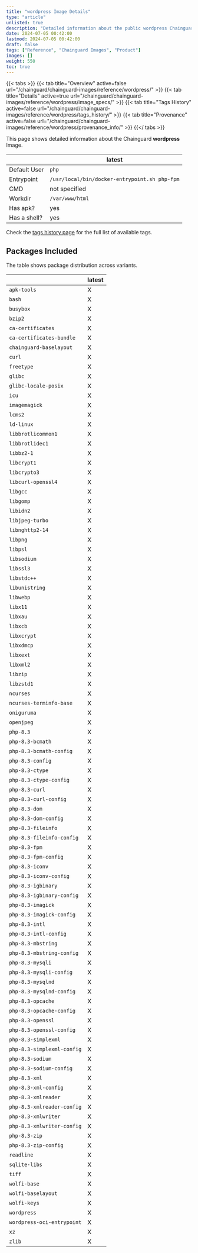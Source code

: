 ```yaml
---
title: "wordpress Image Details"
type: "article"
unlisted: true
description: "Detailed information about the public wordpress Chainguard Image."
date: 2024-07-05 00:42:00
lastmod: 2024-07-05 00:42:00
draft: false
tags: ["Reference", "Chainguard Images", "Product"]
images: []
weight: 550
toc: true
---
```


{{< tabs >}}
{{< tab title="Overview" active=false url="/chainguard/chainguard-images/reference/wordpress/" >}}
{{< tab title="Details" active=true url="/chainguard/chainguard-images/reference/wordpress/image_specs/" >}}
{{< tab title="Tags History" active=false url="/chainguard/chainguard-images/reference/wordpress/tags_history/" >}}
{{< tab title="Provenance" active=false url="/chainguard/chainguard-images/reference/wordpress/provenance_info/" >}}
{{</ tabs >}}

This page shows detailed information about the Chainguard **wordpress** Image.

|              | latest                                        |
|--------------|-----------------------------------------------|
| Default User | `php`                                         |
| Entrypoint   | `/usr/local/bin/docker-entrypoint.sh php-fpm` |
| CMD          | not specified                                 |
| Workdir      | `/var/www/html`                               |
| Has apk?     | yes                                           |
| Has a shell? | yes                                           |

Check the [tags history page](/chainguard/chainguard-images/reference/wordpress/tags_history/) for the full list of available tags.

## Packages Included
The table shows package distribution across variants.

|                            | latest |
|----------------------------|--------|
| `apk-tools`                | X      |
| `bash`                     | X      |
| `busybox`                  | X      |
| `bzip2`                    | X      |
| `ca-certificates`          | X      |
| `ca-certificates-bundle`   | X      |
| `chainguard-baselayout`    | X      |
| `curl`                     | X      |
| `freetype`                 | X      |
| `glibc`                    | X      |
| `glibc-locale-posix`       | X      |
| `icu`                      | X      |
| `imagemagick`              | X      |
| `lcms2`                    | X      |
| `ld-linux`                 | X      |
| `libbrotlicommon1`         | X      |
| `libbrotlidec1`            | X      |
| `libbz2-1`                 | X      |
| `libcrypt1`                | X      |
| `libcrypto3`               | X      |
| `libcurl-openssl4`         | X      |
| `libgcc`                   | X      |
| `libgomp`                  | X      |
| `libidn2`                  | X      |
| `libjpeg-turbo`            | X      |
| `libnghttp2-14`            | X      |
| `libpng`                   | X      |
| `libpsl`                   | X      |
| `libsodium`                | X      |
| `libssl3`                  | X      |
| `libstdc++`                | X      |
| `libunistring`             | X      |
| `libwebp`                  | X      |
| `libx11`                   | X      |
| `libxau`                   | X      |
| `libxcb`                   | X      |
| `libxcrypt`                | X      |
| `libxdmcp`                 | X      |
| `libxext`                  | X      |
| `libxml2`                  | X      |
| `libzip`                   | X      |
| `libzstd1`                 | X      |
| `ncurses`                  | X      |
| `ncurses-terminfo-base`    | X      |
| `oniguruma`                | X      |
| `openjpeg`                 | X      |
| `php-8.3`                  | X      |
| `php-8.3-bcmath`           | X      |
| `php-8.3-bcmath-config`    | X      |
| `php-8.3-config`           | X      |
| `php-8.3-ctype`            | X      |
| `php-8.3-ctype-config`     | X      |
| `php-8.3-curl`             | X      |
| `php-8.3-curl-config`      | X      |
| `php-8.3-dom`              | X      |
| `php-8.3-dom-config`       | X      |
| `php-8.3-fileinfo`         | X      |
| `php-8.3-fileinfo-config`  | X      |
| `php-8.3-fpm`              | X      |
| `php-8.3-fpm-config`       | X      |
| `php-8.3-iconv`            | X      |
| `php-8.3-iconv-config`     | X      |
| `php-8.3-igbinary`         | X      |
| `php-8.3-igbinary-config`  | X      |
| `php-8.3-imagick`          | X      |
| `php-8.3-imagick-config`   | X      |
| `php-8.3-intl`             | X      |
| `php-8.3-intl-config`      | X      |
| `php-8.3-mbstring`         | X      |
| `php-8.3-mbstring-config`  | X      |
| `php-8.3-mysqli`           | X      |
| `php-8.3-mysqli-config`    | X      |
| `php-8.3-mysqlnd`          | X      |
| `php-8.3-mysqlnd-config`   | X      |
| `php-8.3-opcache`          | X      |
| `php-8.3-opcache-config`   | X      |
| `php-8.3-openssl`          | X      |
| `php-8.3-openssl-config`   | X      |
| `php-8.3-simplexml`        | X      |
| `php-8.3-simplexml-config` | X      |
| `php-8.3-sodium`           | X      |
| `php-8.3-sodium-config`    | X      |
| `php-8.3-xml`              | X      |
| `php-8.3-xml-config`       | X      |
| `php-8.3-xmlreader`        | X      |
| `php-8.3-xmlreader-config` | X      |
| `php-8.3-xmlwriter`        | X      |
| `php-8.3-xmlwriter-config` | X      |
| `php-8.3-zip`              | X      |
| `php-8.3-zip-config`       | X      |
| `readline`                 | X      |
| `sqlite-libs`              | X      |
| `tiff`                     | X      |
| `wolfi-base`               | X      |
| `wolfi-baselayout`         | X      |
| `wolfi-keys`               | X      |
| `wordpress`                | X      |
| `wordpress-oci-entrypoint` | X      |
| `xz`                       | X      |
| `zlib`                     | X      |

